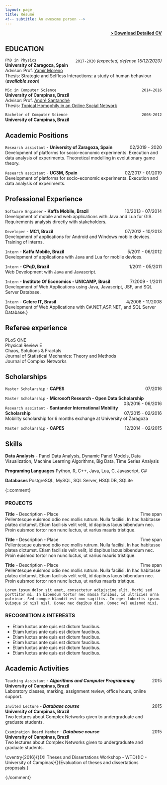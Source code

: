 ```yaml
---
layout: page
title: Résumé
<!-- subtitle: An awesome person -->
---
```


<span style="float: right; "><a href="{{ '/assets/docs/cv.pdf' | prepend: site.baseurl }}"><strong>> Download Detailed CV</strong></a> </span>
<br>

## EDUCATION

`PhD in Physics` <span style="float: right; ">`2017-2020` *(expected, defense 15/12/2020)*</span>  
**University of Zaragoza, Spain**  
Advisor: Prof. [Yamir Moreno](https://cosnet.bifi.es/people/yamir-moreno/)  
Thesis: Strategic and Selfless Interactions: a study of human behaviour (***available soon***)

`MSc in Computer Science` <span style="float: right; ">`2014-2016`</span>  
**University of Campinas, Brazil**  
Advisor: Prof. [André Santanchè](https://www.ic.unicamp.br/~santanch/)  
Thesis: [Topical Homophily in an Online Social Network](http://repositorio.unicamp.br/jspui/handle/REPOSIP/320878)

`Bachelor of Computer Science` <span style="float: right; ">`2008-2012`</span>  
**University of Campinas, Brazil**  

## Academic Positions

`Research assistant` - **University of Zaragoza, Spain** <span style="float: right; ">02/2019 - 2020</span>  
Development of platforms for socio-economic experiments. Execution and data analysis of experiments. Theoretical modelling in evolutionary game theory.

`Research assistant` - **UC3M, Spain** <span style="float: right; ">02/2017 - 01/2019</span>  
Development of platforms for socio-economic experiments. Execution and data analysis of experiments.

## Professional Experience

`Software Engineer` - **Kaffa Mobile, Brazil** <span style="float: right; ">10/2013 - 07/2014</span>  
Development of mobile and web applications with Java and Lua for GIS. Requirements analysis directly with stakeholders.

`Developer` - **MC1, Brazil** <span style="float: right; ">07/2012 - 10/2013</span>  
Development of applications for Android and Windows mobile devices. Training of interns.

`Intern` - **Kaffa Mobile, Brazil** <span style="float: right; ">5/2011 - 06/2012</span>  
Development of applications with Java and Lua for mobile devices.

`Intern` - **CPqD, Brazil** <span style="float: right; ">1/2011 - 05/2011</span>  
Web Development with Java and Javascript.

`Intern` - **Institute Of Economics - UNICAMP, Brasil** <span style="float: right; ">7/2009 - 1/2011</span>  
Development of Web Applications using Java, Javascript, JSF, and SQL Server Database.

`Intern` - **Celere IT, Brasil** <span style="float: right; ">4/2008 - 11/2008</span>  
Development of Web Applications with C\#.NET,ASP.NET, and SQL Server Database.}

## Referee experience

PLoS ONE \
Physical Review E \
Chaos, Solutions & Fractals \
Journal of Statistical Mechanics: Theory and Methods \
Journal of Complex Networks

## Scholarships

`Master Scholarship` - **CAPES** <span style="float: right; ">07/2016</span>  

`Master Scholarship` - **Microsoft Research - Open Data Scholarship** <span style="float: right; ">03/2016 - 06/2016</span>  

`Research assistant` - **Santander International Mobility Scholarship** <span style="float: right; ">07/2015 - 02/2016</span>  
Mobility scholarship for 6 months exchange at University of Zaragoza

`Master Scholarship` - **CAPES** <span style="float: right; ">12/2014 - 02/2015</span>  


## Skills

**Data Analysis** - Panel Data Analysis, Dynamic Panel Models, Data Visualization, Machine Learning Algorithms, Big Data, Time Series Analysis

**Programing Languages**  Python, R, C++, Java, Lua, C, Javascript, C\#

**Databases** PostgreSQL, MySQL, SQL Server, HSQLDB, SQLite

{::comment}

### PROJECTS

**Title** - Description - Place <span style="float: right; ">Time span</span>  
Pellentesque euismod odio nec mollis rutrum. Nulla facilisi. In hac habitasse platea dictumst. Etiam facilisis velit velit, id dapibus lacus bibendum nec. Proin euismod tortor non nunc luctus, ut varius mauris tristique.  

**Title** - Description - Place <span style="float: right; ">Time span</span>  
Pellentesque euismod odio nec mollis rutrum. Nulla facilisi. In hac habitasse platea dictumst. Etiam facilisis velit velit, id dapibus lacus bibendum nec. Proin euismod tortor non nunc luctus, ut varius mauris tristique.  

**Title** - Description - Place <span style="float: right; ">Time span</span>  
Pellentesque euismod odio nec mollis rutrum. Nulla facilisi. In hac habitasse platea dictumst. Etiam facilisis velit velit, id dapibus lacus bibendum nec. Proin euismod tortor non nunc luctus, ut varius mauris tristique.  




``` Lorem ipsum dolor sit amet, consectetur adipiscing elit. Morbi sed porttitor mi. In bibendum tortor nec massa finibus, id ultricies urna pulvinar. Sed congue blandit est non sagittis. In eget lobortis ipsum. Quisque id nisl nisl. Donec nec dapibus diam. Donec vel euismod nisi.  ```  

### RECOGNITION & INTERESTS

- Etiam luctus ante quis est dictum faucibus.
- Etiam luctus ante quis est dictum faucibus.
- Etiam luctus ante quis est dictum faucibus.
- Etiam luctus ante quis est dictum faucibus.
- Etiam luctus ante quis est dictum faucibus.
- Etiam luctus ante quis est dictum faucibus.


## Academic Activities

`Teaching Assistant` - ***Algorithms and Computer Programming***  <span style="float: right; ">2015</span>  
**University of Campinas, Brazil**  
Laboratory classes, marking, assignment review, office hours, online support.

`Invited Lecture` - ***Database course***  <span style="float: right; ">2015</span>  
**University of Campinas, Brazil**  
Two lectures about Complex Networks given to undergraduate and graduate students.

`Examination Board Member` - ***Database course***  <span style="float: right; ">2015</span>  
**University of Campinas, Brazil**  
Two lectures about Complex Networks given to undergraduate and graduate students.

\cventry{2016}{}{XI Theses and Dissertations Workshop - WTD}{IC - University of Campinas}{}{Evaluation of theses and dissertations proposals.}

{:/comment}